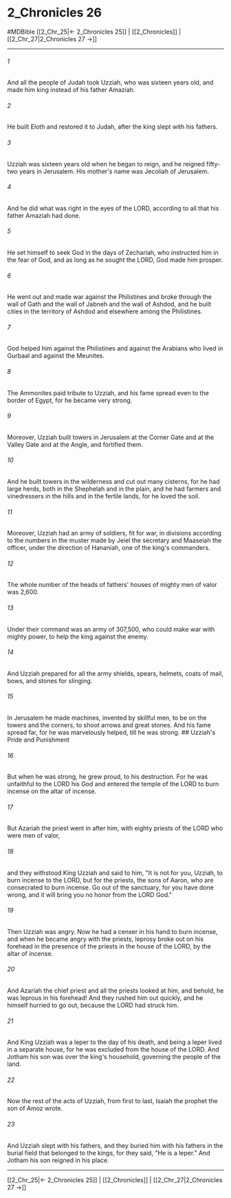 # 2_Chronicles 26
#MDBible
[[2_Chr_25|← 2_Chronicles 25]] | [[2_Chronicles]] | [[2_Chr_27|2_Chronicles 27 →]]

***

###### 1 
And all the people of Judah took Uzziah, who was sixteen years old, and made him king instead of his father Amaziah. 

###### 2 
He built Eloth and restored it to Judah, after the king slept with his fathers. 

###### 3 
Uzziah was sixteen years old when he began to reign, and he reigned fifty-two years in Jerusalem. His mother's name was Jecoliah of Jerusalem. 

###### 4 
And he did what was right in the eyes of the LORD, according to all that his father Amaziah had done. 

###### 5 
He set himself to seek God in the days of Zechariah, who instructed him in the fear of God, and as long as he sought the LORD, God made him prosper. 

###### 6 
He went out and made war against the Philistines and broke through the wall of Gath and the wall of Jabneh and the wall of Ashdod, and he built cities in the territory of Ashdod and elsewhere among the Philistines. 

###### 7 
God helped him against the Philistines and against the Arabians who lived in Gurbaal and against the Meunites. 

###### 8 
The Ammonites paid tribute to Uzziah, and his fame spread even to the border of Egypt, for he became very strong. 

###### 9 
Moreover, Uzziah built towers in Jerusalem at the Corner Gate and at the Valley Gate and at the Angle, and fortified them. 

###### 10 
And he built towers in the wilderness and cut out many cisterns, for he had large herds, both in the Shephelah and in the plain, and he had farmers and vinedressers in the hills and in the fertile lands, for he loved the soil. 

###### 11 
Moreover, Uzziah had an army of soldiers, fit for war, in divisions according to the numbers in the muster made by Jeiel the secretary and Maaseiah the officer, under the direction of Hananiah, one of the king's commanders. 

###### 12 
The whole number of the heads of fathers' houses of mighty men of valor was 2,600. 

###### 13 
Under their command was an army of 307,500, who could make war with mighty power, to help the king against the enemy. 

###### 14 
And Uzziah prepared for all the army shields, spears, helmets, coats of mail, bows, and stones for slinging. 

###### 15 
In Jerusalem he made machines, invented by skillful men, to be on the towers and the corners, to shoot arrows and great stones. And his fame spread far, for he was marvelously helped, till he was strong. ## Uzziah's Pride and Punishment 

###### 16 
But when he was strong, he grew proud, to his destruction. For he was unfaithful to the LORD his God and entered the temple of the LORD to burn incense on the altar of incense. 

###### 17 
But Azariah the priest went in after him, with eighty priests of the LORD who were men of valor, 

###### 18 
and they withstood King Uzziah and said to him, "It is not for you, Uzziah, to burn incense to the LORD, but for the priests, the sons of Aaron, who are consecrated to burn incense. Go out of the sanctuary, for you have done wrong, and it will bring you no honor from the LORD God." 

###### 19 
Then Uzziah was angry. Now he had a censer in his hand to burn incense, and when he became angry with the priests, leprosy broke out on his forehead in the presence of the priests in the house of the LORD, by the altar of incense. 

###### 20 
And Azariah the chief priest and all the priests looked at him, and behold, he was leprous in his forehead! And they rushed him out quickly, and he himself hurried to go out, because the LORD had struck him. 

###### 21 
And King Uzziah was a leper to the day of his death, and being a leper lived in a separate house, for he was excluded from the house of the LORD. And Jotham his son was over the king's household, governing the people of the land. 

###### 22 
Now the rest of the acts of Uzziah, from first to last, Isaiah the prophet the son of Amoz wrote. 

###### 23 
And Uzziah slept with his fathers, and they buried him with his fathers in the burial field that belonged to the kings, for they said, "He is a leper." And Jotham his son reigned in his place. 

***

[[2_Chr_25|← 2_Chronicles 25]] | [[2_Chronicles]] | [[2_Chr_27|2_Chronicles 27 →]]
